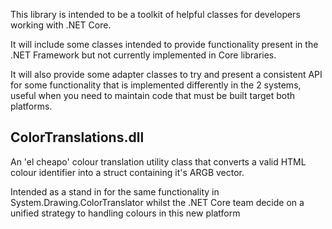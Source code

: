 This library is intended to be a toolkit of helpful classes for developers working with .NET Core. 

It will include some classes intended to provide functionality present in the .NET Framework but not currently implemented in Core libraries. 

It will also provide some adapter classes to try and present a consistent API for some functionality that is implemented differently in the 2 systems, useful when you need to maintain code that must be built target both platforms.

ColorTranslations.dll
-----------------

An 'el cheapo' colour translation utility class that converts a valid HTML colour identifier into a struct containing it's ARGB vector. 

Intended as a stand in for the same functionality in System.Drawing.ColorTranslator whilst the .NET Core team decide on a unified strategy to handling colours in this new platform